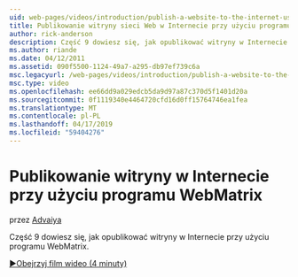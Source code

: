 ```yaml
---
uid: web-pages/videos/introduction/publish-a-website-to-the-internet-using-webmatrix
title: Publikowanie witryny sieci Web w Internecie przy użyciu programu WebMatrix | Dokumentacja firmy Microsoft
author: rick-anderson
description: Część 9 dowiesz się, jak opublikować witryny w Internecie przy użyciu programu WebMatrix.
ms.author: riande
ms.date: 04/12/2011
ms.assetid: 090f5500-1124-49a7-a295-db97ef739c6a
msc.legacyurl: /web-pages/videos/introduction/publish-a-website-to-the-internet-using-webmatrix
msc.type: video
ms.openlocfilehash: ee66dd9a029edcb5da9d97a87c370d5f1401d20a
ms.sourcegitcommit: 0f1119340e4464720cfd16d0ff15764746ea1fea
ms.translationtype: MT
ms.contentlocale: pl-PL
ms.lasthandoff: 04/17/2019
ms.locfileid: "59404276"
---
```

# <a name="publish-a-website-to-the-internet-using-webmatrix"></a>Publikowanie witryny w Internecie przy użyciu programu WebMatrix

przez [Advaiya](https://twitter.com/Advaiyasolns)

Część 9 dowiesz się, jak opublikować witryny w Internecie przy użyciu programu WebMatrix.

[&#9654;Obejrzyj film wideo (4 minuty)](https://channel9.msdn.com/Blogs/ASP-NET-Site-Videos/publish-a-website-to-the-internet-using-webmatrix)
